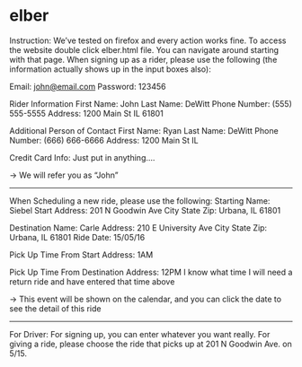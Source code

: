 # elber
Instruction: We’ve tested on firefox and every action works fine. To access the website double click elber.html file. You can navigate around starting with that page.
When signing up as a rider, please use the following (the information actually shows up in the input boxes also):
 
Email: john@email.com
Password: 123456
 
Rider Information
First Name: John
Last Name: DeWitt
Phone Number: (555) 555-5555
Address: 1200 Main St IL 61801
 
Additional Person of Contact
First Name: Ryan
Last Name: DeWitt
Phone Number: (666) 666-6666
Address: 1200 Main St IL

Credit Card Info: Just put in anything….

→ We will refer you as “John”

--------------------------------------------------------------------------------------------------------------------------------

When Scheduling a new ride, please use the following:
Starting Name: Siebel
Start Address: 201 N Goodwin Ave
City State Zip: Urbana, IL 61801

Destination Name: Carle
Address: 210 E University Ave
City State Zip: Urbana, IL 61801
Ride Date: 15/05/16

Pick Up Time From Start Address: 1AM

Pick Up Time From Destination Address: 12PM
I know what time I will need a return ride and have entered that time above

→ This event will be shown on the calendar, and you can click the date to see the detail of this ride

--------------------------------------------------------------------------------------------------------------------------------

For Driver: For signing up, you can enter whatever you want really. For giving a ride, please choose the ride that picks up at 201 N Goodwin Ave. on 5/15.

